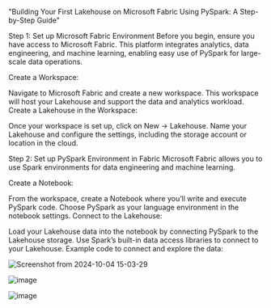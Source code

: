 "Building Your First Lakehouse on Microsoft Fabric Using PySpark: A Step-by-Step Guide"

Step 1: Set up Microsoft Fabric Environment
Before you begin, ensure you have access to Microsoft Fabric. This platform integrates analytics, data engineering, and machine learning, enabling easy use of PySpark for large-scale data operations.

Create a Workspace:

Navigate to Microsoft Fabric and create a new workspace.
This workspace will host your Lakehouse and support the data and analytics workload.
Create a Lakehouse in the Workspace:

Once your workspace is set up, click on New -> Lakehouse.
Name your Lakehouse and configure the settings, including the storage account or location in the cloud.

Step 2: Set up PySpark Environment in Fabric
Microsoft Fabric allows you to use Spark environments for data engineering and machine learning.

Create a Notebook:

From the workspace, create a Notebook where you’ll write and execute PySpark code.
Choose PySpark as your language environment in the notebook settings.
Connect to the Lakehouse:

Load your Lakehouse data into the notebook by connecting PySpark to the Lakehouse storage.
Use Spark’s built-in data access libraries to connect to your Lakehouse.
Example code to connect and explore the data:


![Screenshot from 2024-10-04 15-03-29](https://github.com/user-attachments/assets/2c618c00-3a04-4874-84a3-81a79c084995)

![image](https://github.com/user-attachments/assets/2b2662d7-1212-4d14-bf54-3e05b7d5f7b0)

![image](https://github.com/user-attachments/assets/c047cc52-53f5-4a2a-963c-ac839db7c3e0)

